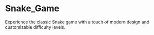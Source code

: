 # Snake_Game
Experience the classic Snake game with a touch of modern design and customizable difficulty levels.
